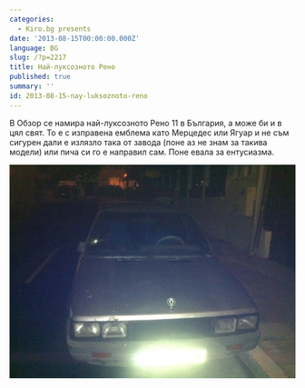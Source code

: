 ```yaml
---
categories:
  - Kiro.bg presents
date: '2013-08-15T00:00:00.000Z'
language: BG
slug: /?p=2217
title: Най-луксозното Рено
published: true
summary: ''
id: 2013-08-15-nay-luksoznoto-reno
---
```


В Обзор се намира най-луксозното Рено 11 в България, а може би и в цял свят. То е с изправена емблема като Мерцедес или Ягуар и не съм сигурен дали е излязло така от завода (поне аз не знам за такива модели) или пича си го е направил сам. Поне евала за ентусиазма. 

![](https://raw.githubusercontent.com/kirilchristov/blog_images/main/2013/08/renault-11.jpg)
